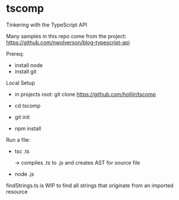 # tscomp
Tinkering with the TypeScript API

Many samples in this repo come from the project: https://github.com/nwolverson/blog-typescript-api

Prereq:
- install node
- install git

Local Setup
- in projects root:
    git clone https://github.com/hollijr/tscomp 
    
- cd tscomp
- git init
- npm install
    
Run a file:
- tsc <filename>.ts
    
    -> compiles .ts to .js and creates AST for source file
    
- node <filename>.js

findStrings.ts is WIP to find all strings that originate from an imported resource
